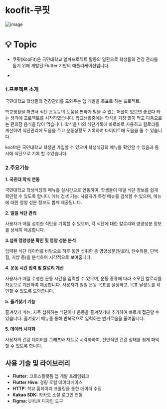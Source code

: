 # koofit-쿠핏
![image](https://github.com/team-KooFit/koofit-front/assets/139297274/85e1843b-6ec7-431b-b7c7-d9279c30a101)

# 💡 Topic

- 쿠핏(KooFit)은 국민대학교 알파프로젝트 활동의 일환으로 학생들의 건강 관리를 돕기 위해 개발된 Flutter 기반의 애플리케이션입니다.

- 
### 1.프로젝트 소개

국민대학교 학생들의 건강관리를 도와주는 앱 개발을 목표로 하는 프로젝트.

학교생활을 하면서 식단 운동등의 도움을 편하게 받을 수 있는 어플이 있으면 좋겠다 라는 생각에 프로젝트를 시작하였습니다. 학교생활중에는 학식을 가장 많이 먹고 다음으로는 편의점 음식을 많이 먹습니다. 학식을 나의 식단기록에 바로바로 사용하고 칼로리를 계산하여 식단관리에 도움을 주고 운동상황도 기록하여 다이어트에 도움을 줄 수 있습니다.

koofit은 국민대학교 학생만 가입할 수 있으며 학생식당의 메뉴를 확인할 수 있음과 동시에 식단으로 기록 할 수있습니다.

### 2.주요기능

**1. 국민대 학식 연동**

국민대학교 학생식당의 메뉴를 실시간으로 연동하여, 학생들이 매일 식단 정보를 쉽게 확인할 수 있도록 합니다. 메뉴 검색 기능: 사용자가 특정 메뉴를 검색할 수 있으며, 메뉴에 대한 영양 성분 정보도 함께 제공됩니다.

**2. 일일 식단 관리**

사용자가 매일 섭취한 식단을 기록할 수 있으며, 각 식단에 대한 칼로리와 영양성분 정보를 상세히 제공합니다. 

**3.섭취 영양성분 확인 및 영양 성분 분석**

입력된 식단 데이터를 바탕으로 하루 동안 섭취한 총 영양성분(칼로리, 탄수화물, 단백질, 지방 등)을 분석하여 시각적으로 보여줍니다.

**4. 운동 시간 입력 및 칼로리 계산**

사용자가 매일 수행한 운동 시간을 입력할 수 있으며, 운동 종류에 따라 소모된 칼로리를 자동으로 계산하여 제공합니다. 사용자가 일일 운동 목표를 설정하고, 목표 달성도를 확인할 수 있도록 도와줍니다.

**5. 즐겨찾기 기능**

즐겨찾기 메뉴: 자주 섭취하는 식단이나 운동을 즐겨찾기에 추가하여 빠르게 접근할 수 있습니다.  즐겨찾기 메뉴를 통해 반복적으로 입력하는 번거로움을 줄여줍니다.

**5. 데이터 시각화**

사용자의 건강 데이터를 그래프와 차트로 시각화하여, 전반적인 건강 상태를 쉽게 파악할 수 있도록 합니다.


## 사용 기술 및 라이브러리

- **Flutter:** 크로스플랫폼 앱 개발 프레임워크
- **Flutter Hive:** 경량 로컬 데이터베이스
- **HTTP:** 학교 홈페이지 크롤링을 통한 데이터 수집
- **Kakao SDK:** 카카오 소셜 로그인 연동
- **Figma:** UI/UX 디자인 도구
